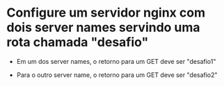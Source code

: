 # Configure um servidor nginx com dois server names servindo uma rota chamada "desafio"

- Em um dos server names, o retorno para um GET deve ser "desafio1"

- Para o outro server name, o retorno para um GET deve ser "desafio2"
